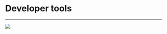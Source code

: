 # Developer tools
<hr>
<img src="https://s3.amazonaws.com/alx-intranet.hbtn.io/uploads/medias/2019/12/0872ca9b19e11650e355.jpeg?X-Amz-Algorithm=AWS4-HMAC-SHA256&X-Amz-Credential=AKIARDDGGGOUSBVO6H7D%2F20240710%2Fus-east-1%2Fs3%2Faws4_request&X-Amz-Date=20240710T133321Z&X-Amz-Expires=86400&X-Amz-SignedHeaders=host&X-Amz-Signature=d52847a74f7e9099b3d4240bdff5ea53d463275ed581f9df968cac1a6c45ffd3" />